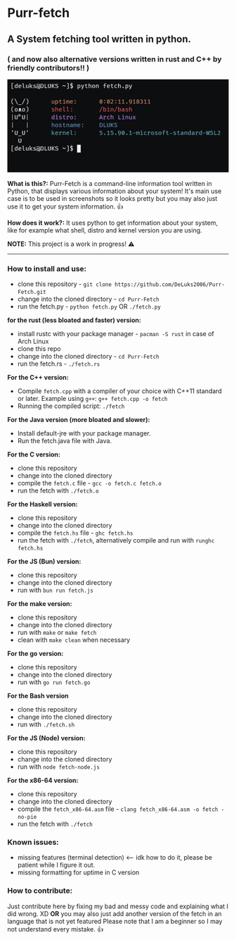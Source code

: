 # Purr-fetch

## A System fetching tool written in python.

### ( and now also alternative versions written in rust and C++ by friendly contributors!! )

![](https://github.com/DeLuks2006/Purr-Fetch/blob/main/Screen-from-WSL.png)

**What is this?:** Purr-Fetch is a command-line information tool written in Python, that displays various information about your system! It's main use case is to be used in screenshots so it looks pretty but you may also just use it to get your system information. 👍

**How does it work?:** It uses python to get information about your system, like for example what shell, distro and kernel version you are using.

**NOTE:** This project is a work in progress! ⚠️

---

### How to install and use:

- clone this repository - `git clone https://github.com/DeLuks2006/Purr-Fetch.git`
- change into the cloned directory - `cd Purr-Fetch`
- run the fetch.py - `python fetch.py` OR `./fetch.py`

**for the rust (less bloated and faster) version:**

- install rustc with your package manager - `pacman -S rust` in case of Arch Linux
- clone this repo
- change into the cloned directory - `cd Purr-Fetch`
- run the fetch.rs - `./fetch.rs`

**For the C++ version:**

- Compile `fetch.cpp` with a compiler of your choice with C++11 standard or later.
  Example using `g++`: `g++ fetch.cpp -o fetch`
- Running the compiled script:
  `./fetch`

**For the Java version (more bloated and slower):**

- Install default-jre with your package manager.
- Run the fetch.java file with Java.

**For the C version:**

- clone this repository
- change into the cloned directory
- compile the `fetch.c` file - `gcc -o fetch.c fetch.o`
- run the fetch with `./fetch.o`

**For the Haskell version:**

- clone this repository
- change into the cloned directory
- compile the `fetch.hs` file - `ghc fetch.hs`
- run the fetch with `./fetch`, alternatively compile and run with `runghc fetch.hs`

**For the JS (Bun) version:**

- clone this repository
- change into the cloned directory
- run with `bun run fetch.js`

**For the make version:**

- clone this repository
- change into the cloned directory
- run with `make` or `make fetch`
- clean with `make clean` when necessary

**For the go version:**

- clone this repository
- change into the cloned directory
- run with `go run fetch.go`

**For the Bash version**

- clone this repository
- change into the cloned directory
- run with `./fetch.sh`

**For the JS (Node) version:**

- clone this repository
- change into the cloned directory
- run with `node fetch-node.js`

**For the x86-64 version:**

- clone this repository
- change into the cloned directory
- compile the `fetch_x86-64.asm` file - `clang fetch_x86-64.asm -o fetch -no-pie`
- run the fetch with `./fetch`

### Known issues:

- missing features (terminal detection) <-- idk how to do it, please be patient while I figure it out.
- missing formatting for uptime in C version

### How to contribute:

Just contribute here by fixing my bad and messy code and explaining what I did wrong. XD
**OR** you may also just add another version of the fetch in an language that is not yet featured
Please note that I am a beginner so I may not understand every mistake. 👍
